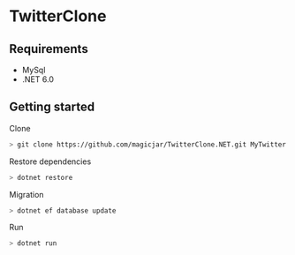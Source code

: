 # TwitterClone

## Requirements

- MySql
- .NET 6.0

## Getting started

Clone

```bash
> git clone https://github.com/magicjar/TwitterClone.NET.git MyTwitter
```

Restore dependencies

```bash
> dotnet restore
```

Migration

```bash
> dotnet ef database update
```

Run

```bash
> dotnet run
```

